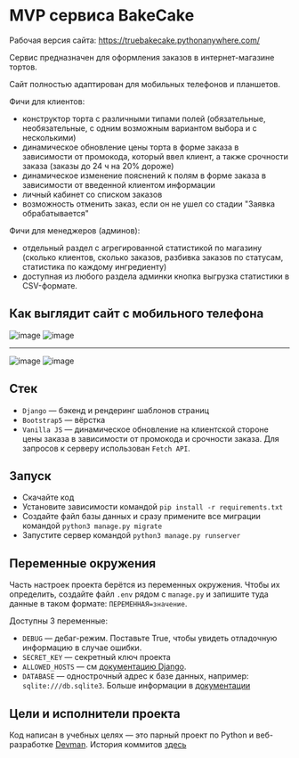 # MVP сервиса BakeCake

Рабочая версия сайта: https://truebakecake.pythonanywhere.com/

Сервис предназначен для оформления заказов в интернет-магазине тортов.

Сайт полностью адаптирован для мобильных телефонов и планшетов.

Фичи для клиентов:
- конструктор торта с различными типами полей (обязательные, необязательные, с одним возможным вариантом выбора и с несколькими)
- динамическое обновление цены торта в форме заказа в зависимости от промокода, который ввел клиент, а также срочности заказа (заказы до 24 ч на 20% дороже)
- динамическое изменение пояснений к полям в форме заказа в зависимости от введенной клиентом информации
- личный кабинет со списком заказов
- возможность отменить заказ, если он не ушел со стадии "Заявка обрабатывается"

Фичи для менеджеров (админов):
- отдельный раздел с агрегированной статистикой по магазину (сколько клиентов, сколько заказов, разбивка заказов по статусам, статистика по каждому ингредиенту)
- доступная из любого раздела админки кнопка выгрузка статистики в CSV-формате.

## Как выглядит сайт с мобильного телефона

![image](https://user-images.githubusercontent.com/60841011/140020528-c6d2378c-ef43-4e19-a14b-0619fffe9bdf.png) ![image](https://user-images.githubusercontent.com/60841011/140020650-50cf6b60-a88c-419a-8c4e-ab12b9dfca4d.png)

___

![image](https://user-images.githubusercontent.com/60841011/140022385-0f6d67a3-55e8-491d-9fc7-1d0a3bcc9e73.png) ![image](https://user-images.githubusercontent.com/60841011/140022546-e9a451c4-682c-4b09-b803-cc8f3a6738de.png)

## Стек 
- `Django` &mdash; бэкенд и рендеринг шаблонов страниц
- `Bootstrap5` &mdash; вёрстка  
- `Vanilla JS` &mdash; динамическое обновление на клиентской стороне цены заказа в зависимости от промокода и срочности заказа. Для запросов к серверу использован `Fetch API`. 

## Запуск

- Скачайте код
- Установите зависимости командой `pip install -r requirements.txt`
- Создайте файл базы данных и сразу примените все миграции командой `python3 manage.py migrate`
- Запустите сервер командой `python3 manage.py runserver`

## Переменные окружения

Часть настроек проекта берётся из переменных окружения. Чтобы их определить, создайте файл `.env` рядом с `manage.py` и запишите туда данные в таком формате: `ПЕРЕМЕННАЯ=значение`.

Доступны 3 переменные:
- `DEBUG` — дебаг-режим. Поставьте True, чтобы увидеть отладочную информацию в случае ошибки.
- `SECRET_KEY` — секретный ключ проекта
- `ALLOWED_HOSTS` — см [документацию Django](https://docs.djangoproject.com/en/3.1/ref/settings/#allowed-hosts).
- `DATABASE` — однострочный адрес к базе данных, например: `sqlite:///db.sqlite3`. Больше информации в [документации](https://github.com/jacobian/dj-database-url)

## Цели и исполнители проекта

Код написан в учебных целях — это парный проект по Python и веб-разработке [Devman](https://dvmn.org).
История коммитов [здесь](https://github.com/alena-yudzina/bakecake/commits/main)  
